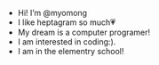 - Hi! I’m @myomong
- I like heptagram so much💗
- My dream is a computer programer!
- I am interested in coding:).
- I am in the elementry school!

<!---
myomong/myomong is a ✨ special ✨ repository because its `README.md` (this file) appears on your GitHub profile.
You can click the Preview link to take a look at your changes.
--->
